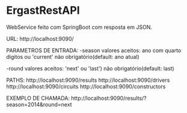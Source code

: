 # ErgastRestAPI

WebService feito com SpringBoot com resposta em JSON.

URL: http://localhost:9090/

PARAMETROS DE ENTRADA:
-season
valores aceitos: ano com quarto digitos ou 'current'
não obrigatório(default: ano atual)

-round 
valores aceitos: 'next' ou 'last') 
não obrigatório(default: last)

PATHS:
http://localhost:9090/results
http://localhost:9090/drivers
http://localhost:9090/circuits
http://localhost:9090/constructors


EXEMPLO DE CHAMADA: http://localhost:9090/results/?season=2014&round=next
